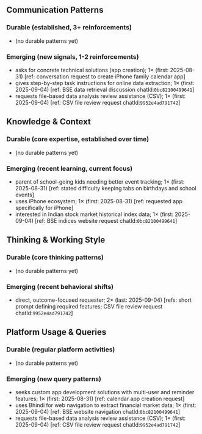 ## Communication Patterns
### Durable (established, 3+ reinforcements)
- (no durable patterns yet)

### Emerging (new signals, 1-2 reinforcements)
- asks for concrete technical solutions (app creation); 1× (first: 2025-08-31) [ref: conversation request to create iPhone family calendar app]
- gives step-by-step task instructions for online data extraction; 1× (first: 2025-09-04) [ref: BSE data retrieval discussion chatId:`0bc82100499641`]
- requests file-based data analysis review assistance (CSV); 1× (first: 2025-09-04) [ref: CSV file review request chatId:`9952e4ad791742`]

## Knowledge & Context
### Durable (core expertise, established over time)
- (no durable patterns yet)

### Emerging (recent learning, current focus)
- parent of school-going kids needing better event tracking; 1× (first: 2025-08-31) [ref: stated difficulty keeping tabs on birthdays and school events]
- uses iPhone ecosystem; 1× (first: 2025-08-31) [ref: requested app specifically for iPhone]
- interested in Indian stock market historical index data; 1× (first: 2025-09-04) [ref: BSE indices website request chatId:`0bc82100499641`]

## Thinking & Working Style
### Durable (core thinking patterns)
- (no durable patterns yet)

### Emerging (recent behavioral shifts)
- direct, outcome-focused requester; 2× (last: 2025-09-04) [refs: short prompt defining required features; CSV file review request chatId:`9952e4ad791742`]

## Platform Usage & Queries
### Durable (regular platform activities)
- (no durable patterns yet)

### Emerging (new query patterns)
- seeks custom app development solutions with multi-user and reminder features; 1× (first: 2025-08-31) [ref: calendar app creation request]
- uses Bhindi for web navigation to extract financial market data; 1× (first: 2025-09-04) [ref: BSE website navigation chatId:`0bc82100499641`]
- requests file-based data analysis review assistance (CSV); 1× (first: 2025-09-04) [ref: CSV file review request chatId:`9952e4ad791742`]